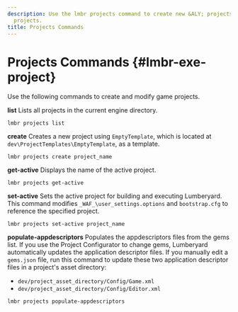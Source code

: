 ```yaml
---
description: Use the lmbr projects command to create new &ALY; projects and list existing
  projects.
title: Projects Commands
---
```

# Projects Commands {#lmbr-exe-project}

Use the following commands to create and modify game projects\.

**list**
Lists all projects in the current engine directory\.

```
lmbr projects list
```

**create**
Creates a new project using `EmptyTemplate`, which is located at `dev\ProjectTemplates\EmptyTemplate`, as a template\.

```
lmbr projects create project_name
```

**get\-active**
Displays the name of the active project\.

```
lmbr projects get-active
```

**set\-active**
Sets the active project for building and executing Lumberyard\. This command modifies `_WAF_\user_settings.options` and `bootstrap.cfg` to reference the specified project\.

```
lmbr projects set-active project_name
```

**populate\-appdescriptors**
Populates the appdescriptors files from the gems list\. If you use the Project Configurator to change gems, Lumberyard automatically updates the application descriptor files\. If you manually edit a `gems.json` file, run this command to update these two application descriptor files in a project's asset directory:
+ `dev/project_asset_directory/Config/Game.xml`
+ `dev/project_asset_directory/Config/Editor.xml`

```
lmbr projects populate-appdescriptors
```